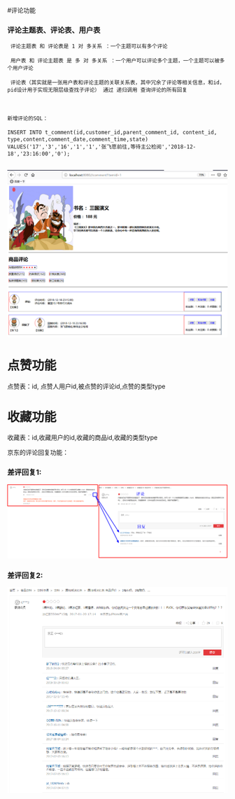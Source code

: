 #评论功能

### 评论主题表、评论表、用户表
```
 评论主题表 和 评论表是 1 对 多关系 ：一个主题可以有多个评论
 
 用户表 和 评论主题表 是 多 对 多关系 ：一个用户可以评论多个主题，一个主题可以被多个用户评论
   
 评论表（其实就是一张用户表和评论主题的关联关系表，其中冗余了评论等相关信息，和id，pid设计用于实现无限层级查找子评论） 通过 递归调用 查询评论的所有回复
 
 
 
新增评论的SQL：
 
INSERT INTO t_comment(id,customer_id,parent_comment_id,	content_id,	type,content,comment_date,comment_time,state)
VALUES('17','3','16','1','1','张飞愿前往,等待主公检阅','2018-12-18','23:16:00','0');


```
  
![img](./doc/topic.png)



# 点赞功能

点赞表：id, 点赞人用户id,被点赞的评论id,点赞的类型type

# 收藏功能

收藏表：id,收藏用户的id,收藏的商品id,收藏的类型type



京东的评论回复功能：

### 差评回复1:
![img](./doc/jd-comment.png)

### 差评回复2:

![img](./doc/jd差评回复.png)
